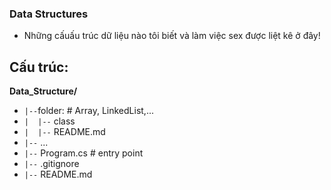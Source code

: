 ### Data Structures
- Những cấuấu trúc dữ liệu nào tôi biết và làm việc sex được liệt kê ở đây!

## Cấu trúc:
**Data_Structure/**
- `|--`folder: # Array, LinkedList,...
- `|  |--` class
- `|  |--` README.md 
- `|--` ...
- `|--` Program.cs # entry point
- `|--` .gitignore
- `|--` README.md